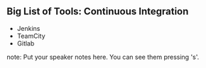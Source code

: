 ##  Big List of Tools: Continuous Integration

* Jenkins
* TeamCity
* Gitlab


note:
    Put your speaker notes here.
    You can see them pressing 's'.
